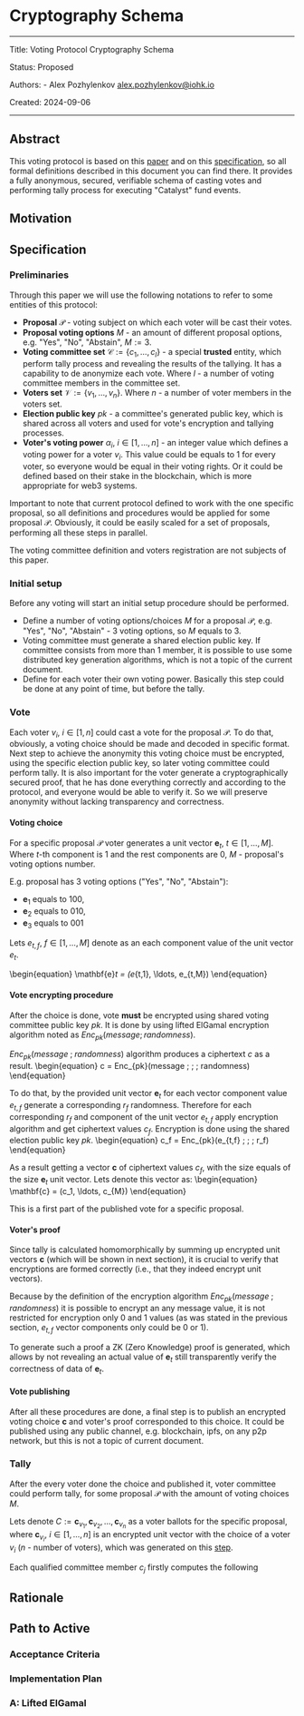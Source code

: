 <!-- cspell: words mathbf Gamal homomorphically ipfs -->

# Cryptography Schema

---

Title: Voting Protocol Cryptography Schema

Status: Proposed

Authors:
    - Alex Pozhylenkov <alex.pozhylenkov@iohk.io>

Created: 2024-09-06

---

## Abstract

This voting protocol is based on this [paper][treasury_system_paper] and on this [specification][treasury_system_spec],
so all formal definitions described in this document you can find there.
It provides a fully anonymous, secured, verifiable schema of casting votes
and performing tally process for executing "Catalyst" fund events.

## Motivation

## Specification

### Preliminaries

Through this paper we will use the following notations to refer to some entities of this protocol:

* **Proposal** $\mathcal{P}$ -
  voting subject on which each voter will be cast their votes.
* **Proposal voting options** $M$ -
  an amount of different proposal options, e.g. "Yes", "No", "Abstain", $M := 3$.
* **Voting committee set** $\mathcal{C}:=\{c_1,\ldots, c_l \}$ -
  a special **trusted** entity, which perform tally process and revealing the results of the tallying.
  It has a capability to de anonymize each vote.
  Where $l$ - a number of voting committee members in the committee set.
* **Voters set** $\mathcal{V}:=\{v_1,\ldots, v_n \}$.
  Where $n$ - a number of voter members in the voters set.
* **Election public key** $pk$ - a committee's generated public key,
  which is shared across all voters
  and used for vote's encryption and tallying processes.
* **Voter's voting power** $\alpha_i$, $i \in [1, \ldots, n]$ -
  an integer value which defines a voting power for a voter $v_i$.
  This value could be equals to $1$ for every voter,
  so everyone would be equal in their voting rights.
  Or it could be defined based on their stake in the blockchain,
  which is more appropriate for web3 systems.

Important to note that current protocol defined to work with the one specific proposal,
so all definitions and procedures would be applied for some proposal $\mathcal{P}$.
Obviously, it could be easily scaled for a set of proposals,
performing all these steps in parallel.

The voting committee definition and voters registration
are not subjects of this paper.

### Initial setup

Before any voting will start an initial setup procedure should be performed.

* Define a number of voting options/choices $M$ for a proposal $\mathcal{P}$,
  e.g. "Yes", "No", "Abstain" - 3 voting options, so $M$ equals to 3.
* Voting committee must generate a shared election public key.
  If committee consists from more than 1 member,
  it is possible to use some distributed key generation algorithms,
  which is not a topic of the current document.
* Define for each voter their own voting power.
  Basically this step could be done at any point of time, but before the tally.

### Vote

Each voter $v_i$, $i \in [1, n]$ could cast a vote for the proposal $\mathcal{P}$.
To do that, obviously, a voting choice should be made and decoded in specific format.
Next step to achieve the anonymity this voting choice must be encrypted,
using the specific election public key, so later voting committee could perform tally.
It is also important for the voter generate a cryptographically secured proof,
that he has done everything correctly and according to the protocol,
and everyone would be able to verify it.
So we will preserve anonymity without lacking transparency and correctness.

#### Voting choice

For a specific proposal $\mathcal{P}$
voter generates a unit vector $\mathbf{e}_t$, $t \in [1, \ldots, M]$.
Where $t$-th component is $1$ and the rest components are $0$,
$M$ - proposal's voting options number.

E.g. proposal has 3 voting options ("Yes", "No", "Abstain"):

* $\mathbf{e}_1$ equals to $100$,
* $\mathbf{e}_2$ equals to $010$,
* $\mathbf{e}_3$ equals to $001$

Lets $e_{t,f}$, $f \in [1, \ldots, M]$
denote as an each component value of the unit vector $e_t$.
<!-- markdownlint-disable emphasis-style -->
\begin{equation}
\mathbf{e}_t = (e_{t,1}, \ldots, e_{t,M})
\end{equation}
<!-- markdownlint-enable emphasis-style -->

#### Vote encrypting procedure

After the choice is done,
vote **must** be encrypted using shared voting committee public key $pk$.
It is done by using lifted ElGamal encryption algorithm noted as $Enc_{pk}(message; randomness)$.

$Enc_{pk}(message \; ; \; randomness)$ algorithm produces a ciphertext $c$ as a result.
\begin{equation}
c = Enc_{pk}(message \; ; \; randomness)
\end{equation}

To do that, by the provided unit vector $\mathbf{e}_t$
for each vector component value $e_{t,f}$ generate a corresponding $r_f$ randomness.
Therefore for each corresponding $r_f$ and component of the unit vector $e_{t,f}$
apply encryption algorithm and get ciphertext values $c_f$.
Encryption is done using the shared election public key $pk$.
\begin{equation}
c_f = Enc_{pk}(e_{t,f} \; ; \; r_f)
\end{equation}

As a result getting a vector $\mathbf{c}$ of ciphertext values $c_f$,
with the size equals of the size $\mathbf{e}_t$ unit vector.
Lets denote this vector as:
\begin{equation}
\mathbf{c} = (c_1, \ldots, c_{M})
\end{equation}

This is a first part of the published vote for a specific proposal.

#### Voter's proof

Since tally is calculated homomorphically by summing up encrypted unit vectors $\mathbf{c}$
(which will be shown in next section),
it is crucial to verify that encryptions are formed correctly
(i.e., that they indeed encrypt unit vectors).

Because by the definition of the encryption algorithm $Enc_{pk}(message \; ; \; randomness)$
it is possible to encrypt an any message value,
it is not restricted for encryption only $0$ and $1$ values
(as was stated in the previous section,
$e_{t,f}$ vector components only could be $0$ or $1$).

To generate such a proof a ZK (Zero Knowledge) proof is generated,
which allows by not revealing an actual value of $\mathbf{e}_t$
still transparently verify the correctness of data of $\mathbf{e}_t$.

#### Vote publishing

After all these procedures are done,
a final step is to publish an encrypted voting choice $\mathbf{c}$
and voter's proof corresponded to this choice.
It could be published using any public channel, e.g. blockchain, ipfs, on any p2p network,
but this is not a topic of current document.

### Tally

After the every voter done the choice and published it,
voter committee could perform tally,
for some proposal $\mathcal{P}$ with the amount of voting choices $M$.

Lets denote $C := {\mathbf{c}_{v_1}, \mathbf{c}_{v_2}, \ldots, \mathbf{c}_{v_n}}$
as a voter ballots for the specific proposal,
where $\mathbf{c}_{v_i}$, $i \in [1, \ldots, n]$
is an encrypted unit vector with the choice of a voter $v_i$ ($n$ - number of voters),
which was generated on this [step](#vote-encrypting-procedure).

Each qualified committee member $c_j$ firstly computes the following

## Rationale

## Path to Active

### Acceptance Criteria
<!-- Describes what are the acceptance criteria whereby a proposal becomes 'Active' -->

### Implementation Plan
<!-- A plan to meet those criteria or `N/A` if an implementation plan is not applicable. -->

<!-- OPTIONAL SECTIONS: see CIP-0001 > Document > Structure table -->

### A: Lifted ElGamal

[treasury_system_paper]: https://eprint.iacr.org/2018/435.pdf
[treasury_system_spec]: https://github.com/input-output-hk/treasury-crypto/blob/master/docs/voting_protocol_spec/Treasury_voting_protocol_spec.pdf
